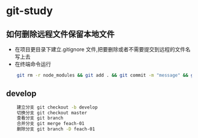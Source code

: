# git-study
## 如何删除远程文件保留本地文件
- 在项目更目录下建立.gitignore 文件,把要删除或者不需要提交到远程的文件名 写上去
- 在终端命令运行 
```bash
    git rm -r node_modules && git add . && git commit -m "message" && git push -u origin master
```
## develop
```bash
    建立分支 git checkout -b develop
    切换分支 git checkout master
    查看分支 git branch
    合并分支 git merge feach-01
    删除分支 git branch -D feach-01
```
